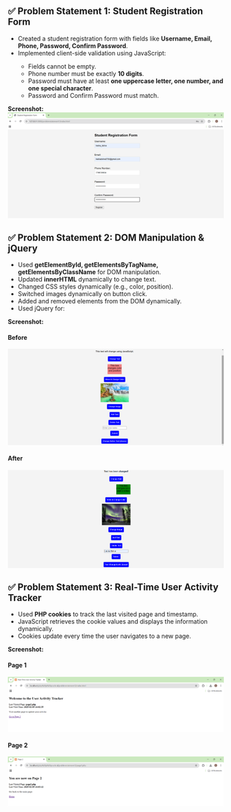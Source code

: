 <h2>✅ Problem Statement 1: Student Registration Form</h2>
        <ul>
            <li>Created a student registration form with fields like <b>Username, Email, Phone, Password, Confirm Password</b>.</li>
            <li>Implemented client-side validation using JavaScript:</li>
            <ul>
                <li>Fields cannot be empty.</li>
                <li>Phone number must be exactly <b>10 digits</b>.</li>
                <li>Password must have at least <b>one uppercase letter, one number, and one special character</b>.</li>
                <li>Password and Confirm Password must match.</li>
            </ul>
        </ul>
        <b>Screenshot:</b>
        <img src="./images/1.png" alt="Student Registration Form Screenshot">

<h2>✅ Problem Statement 2: DOM Manipulation & jQuery</h2>
        <ul>
            <li>Used <b>getElementById, getElementsByTagName, getElementsByClassName</b> for DOM manipulation.</li>
            <li>Updated <b>innerHTML</b> dynamically to change text.</li>
            <li>Changed CSS styles dynamically (e.g., color, position).</li>
            <li>Switched images dynamically on button click.</li>
            <li>Added and removed elements from the DOM dynamically.</li>
            <li>Used jQuery for:</li>
        </ul>
         <b>Screenshot:</b>
         <h4> Before</h4>
        <img src="./images/3.png" alt="DOM Manipulation Screenshot">
        <h4> After</h4>
        <img src="./images/2.png" alt="DOM Manipulation Screenshot">

<h2>✅ Problem Statement 3: Real-Time User Activity Tracker</h2>
        <ul>
            <li>Used <b>PHP cookies</b> to track the last visited page and timestamp.</li>
            <li>JavaScript retrieves the cookie values and displays the information dynamically.</li>
            <li>Cookies update every time the user navigates to a new page.</li>
        </ul>
        <b>Screenshot:</b>
        <h4>Page 1</h4>
        <img src="./images/4.png" alt="User Activity Tracker Screenshot">
        <h4>Page 2</h4>
        <img src="./images/5.png" alt="User Activity Tracker Screenshot">